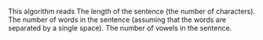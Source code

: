 This algorithm reads
The length of the sentence (the number of characters).
The number of words in the sentence (assuming that the words are separated by a single space).
The number of vowels in the sentence.